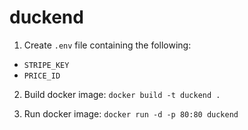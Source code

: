 # duckend

1. Create `.env` file containing the following:

- `STRIPE_KEY`
- `PRICE_ID`

2. Build docker image: `docker build -t duckend .`

3. Run docker image: `docker run -d -p 80:80 duckend`
